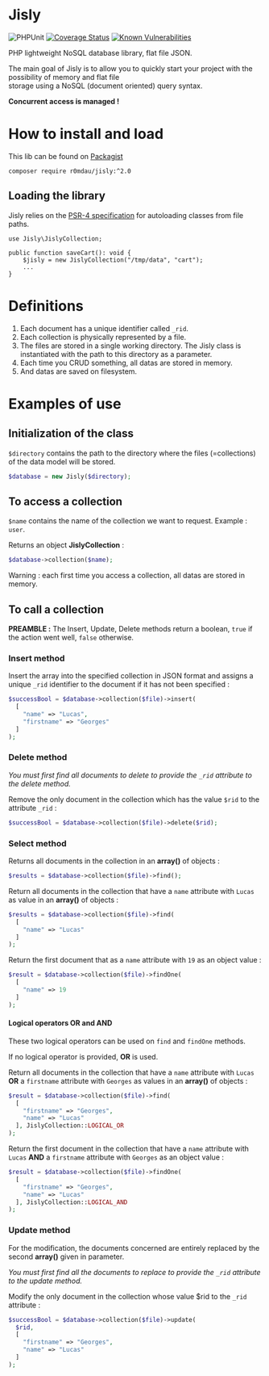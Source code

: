 Jisly
========

![PHPUnit](https://github.com/r0mdau/jisly/actions/workflows/unit-tests.yml/badge.svg)
[![Coverage Status](https://coveralls.io/repos/github/r0mdau/jisly/badge.svg?branch=main)](https://coveralls.io/github/r0mdau/jisly?branch=main)
[![Known Vulnerabilities](https://snyk.io/test/github/r0mdau/jisly/badge.svg)](https://snyk.io/test/github/r0mdau/jisly)

PHP lightweight NoSQL database library, flat file JSON.

The main goal of Jisly is to allow you to quickly start your project with the possibility of memory and flat file  
storage using a NoSQL (document oriented) query syntax.

**Concurrent access is managed !**

# How to install and load

This lib can be found on [Packagist](https://packagist.org/packages/r0mdau/jisly)

```
composer require r0mdau/jisly:^2.0
```

## Loading the library

Jisly relies on the [PSR-4 specification](https://www.php-fig.org/psr/psr-4/) for autoloading classes from file paths.

```
use Jisly\JislyCollection;

public function saveCart(): void {
    $jisly = new JislyCollection("/tmp/data", "cart");
    ...
}
```

# Definitions

1. Each document has a unique identifier called `_rid`.
2. Each collection is physically represented by a file.
3. The files are stored in a single working directory. The Jisly class is instantiated with the path to this directory 
as a parameter.
4. Each time you CRUD something, all datas are stored in memory.
5. And datas are saved on filesystem.

# Examples of use

## Initialization of the class

`$directory` contains the path to the directory where the files (=collections) of the data model will be stored.

```php
$database = new Jisly($directory);
```

## To access a collection

`$name` contains the name of the collection we want to request. Example : `user`.

Returns an object **JislyCollection** :
```php
$database->collection($name);
```

Warning : each first time you access a collection, all datas are stored in memory.

## To call a collection

**PREAMBLE :**
The Insert, Update, Delete methods return a boolean, `true` if the action went well, `false` otherwise.

### Insert method

Insert the array into the specified collection in JSON format and assigns a unique `_rid` identifier to the document if 
it has not been specified :
```php
$successBool = $database->collection($file)->insert(
  [
    "name" => "Lucas", 
    "firstname" => "Georges"
  ]
);
```

### Delete method

*You must first find all documents to delete to provide the `_rid` attribute to the delete method.*

Remove the only document in the collection which has the value `$rid` to the attribute `_rid` :
```php
$successBool = $database->collection($file)->delete($rid);
```

### Select method

Returns all documents in the collection in an **array()** of objects :
```php
$results = $database->collection($file)->find();
```

Return all documents in the collection that have a `name` attribute with `Lucas` as value in an **array()** of objects :
```php
$results = $database->collection($file)->find(
  [
    "name" => "Lucas"
  ]
);
```

Return the first document that as a `name` attribute with `19` as an object value :
```php
$result = $database->collection($file)->findOne(
  [
    "name" => 19
  ]
);
```

#### Logical operators OR and AND

These two logical operators can be used on `find` and `findOne` methods.

If no logical operator is provided, **OR** is used.

Return all documents in the collection that have a `name` attribute with `Lucas` **OR** a `firstname` attribute with
`Georges` as values in an **array()** of objects :
```php
$result = $database->collection($file)->find(
  [
    "firstname" => "Georges", 
    "name" => "Lucas"
  ], JislyCollection::LOGICAL_OR
);
```

Return the first document in the collection that have a `name` attribute with `Lucas` **AND** a `firstname` attribute with
`Georges` as an object value :
```php
$result = $database->collection($file)->findOne(
  [
    "firstname" => "Georges", 
    "name" => "Lucas"
  ], JislyCollection::LOGICAL_AND
);
```

### Update method

For the modification, the documents concerned are entirely replaced by the second **array()** given in parameter.

*You must first find all the documents to replace to provide the `_rid` attribute to the update method.*

Modify the only document in the collection whose value $rid to the `_rid` attribute :
```php
$successBool = $database->collection($file)->update(
  $rid,
  [
    "firstname" => "Georges", 
    "name" => "Lucas"
  ]
);
```
